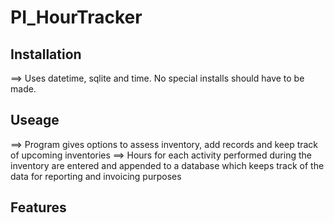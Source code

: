 # PI_HourTracker

## Installation
==> Uses datetime, sqlite and time.  No special installs should have to be made.

## Useage
==> Program gives options to assess inventory, add records and keep track of upcoming inventories
==> Hours for each activity performed during the inventory are entered and appended to a database which keeps track of the 
    data for reporting and invoicing purposes

## Features
